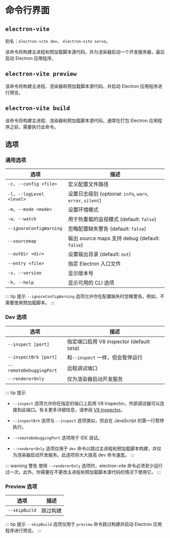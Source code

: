 # 命令行界面

## `electron-vite`

别名：`electron-vite dev`、 `electron-vite serve`。

该命令将构建主进程和预加载脚本源代码，并为渲染器启动一个开发服务器，最后启动 Electron 应用程序。

## `electron-vite preview`

该命令将构建主进程、渲染器和预加载脚本源代码，并启动 Electron 应用程序进行预览。

## `electron-vite build`

该命令将构建主进程、渲染器和预加载脚本源代码。通常在打包 Electron 应用程序之前，需要执行此命令。

## 选项

### 通用选项

| 选项                       | 描述                   |
| ------------------------- | ----------------------------  |
| `-c, --config <file>`     | 定义配置文件路径 |
| `-l, --logLevel <level>`  | 设置日志级别 (optional: `info`, `warn`, `error`, `silent`) |
| `-m, --mode <mode>`       | 设置环境模式 |
| `-w, --watch`             | 用于热重载的监视模式 (default: `false`) |
| `--ignoreConfigWarning`   | 忽略配置缺失警告 (default: `false`) |
| `--sourcemap`             | 输出 source maps 支持 debug (default: `false`) |
| `--outDir <dir>`          | 设置输出目录 (default: `out`)  |
| `--entry <file>`          | 指定 Electron 入口文件  |
| `-v, --version`	          | 显示版本号 |
| `-h, --help`	            | 显示可用的 CLI 选项 |

::: tip 提示
`--ignoreConfigWarning` 选项允许你在配置缺失时忽略警告。例如，不需要使用预加载脚本。
:::

### Dev 选项

| 选项                       | 描述                   |
| ------------------------- | ----------------------------  |
| `--inspect [port]`	      | 指定端口启用 V8 inspector (default: `5858`) |
| `--inspectBrk [port]`	    | 和`--inspect` 一样，但会暂停运行 |
| `--remoteDebuggingPort`	  | 远程调试端口 |
| `--rendererOnly`	        | 仅为渲染器启动开发服务 |

::: tip 提示
- `--inspect` 选项允许你在指定的端口上启用 V8 Inspector。外部调试器可以连接到此端口。有关更多详细信息，请参阅 [V8 Inspector](debugging.md#v8-inspector-e-g-chrome-devtools)。

- `--inspectBrk` 选项与 `--inspect` 选项类似，但会在 JavaScript 的第一行暂停执行。

- `--remoteDebuggingPort` 选项用于 IDE 调试。

- `--rendererOnly` 选项仅用于 `dev` 命令以跳过主进程和预加载脚本构建，并仅为渲染器启动开发服务。此选项将大大提高 dev 命令速度。
:::

::: warning 警告
使用 `--rendererOnly` 选项时，electron-vite 命令必须至少运行过一次。此外，你需要在不更改主进程和预加载脚本源代码的情况下使用它。
:::

### Preview 选项

| 选项                       | 描述                   |
| ------------------------- | ----------------------------  |
| `--skipBuild`	            | 跳过构建 |

::: tip 提示
`--skipBuild` 选项仅用于 `preview` 命令跳过构建并启动 Electron 应用程序进行预览。
:::
